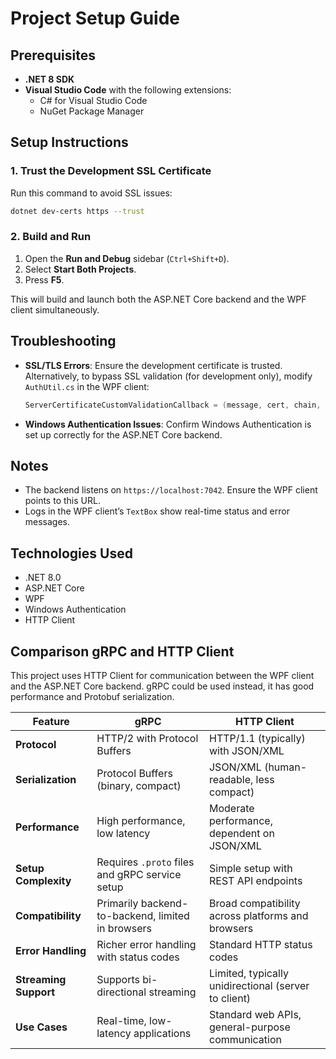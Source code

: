 
# Project Setup Guide

## Prerequisites

- **.NET 8 SDK**
- **Visual Studio Code** with the following extensions:
  - C# for Visual Studio Code
  - NuGet Package Manager

## Setup Instructions

### 1. Trust the Development SSL Certificate

Run this command to avoid SSL issues:

```bash
dotnet dev-certs https --trust
```

### 2. Build and Run

1. Open the **Run and Debug** sidebar (`Ctrl+Shift+D`).
2. Select **Start Both Projects**.
3. Press **F5**.

This will build and launch both the ASP.NET Core backend and the WPF client simultaneously.

## Troubleshooting

- **SSL/TLS Errors**: Ensure the development certificate is trusted. Alternatively, to bypass SSL validation (for development only), modify `AuthUtil.cs` in the WPF client:
  ```csharp
  ServerCertificateCustomValidationCallback = (message, cert, chain, sslPolicyErrors) => true
  ```

- **Windows Authentication Issues**: Confirm Windows Authentication is set up correctly for the ASP.NET Core backend.

## Notes

- The backend listens on `https://localhost:7042`. Ensure the WPF client points to this URL.
- Logs in the WPF client’s `TextBox` show real-time status and error messages.

## Technologies Used

- .NET 8.0
- ASP.NET Core
- WPF
- Windows Authentication
- HTTP Client

## Comparison gRPC and HTTP Client

This project uses HTTP Client for communication between the WPF client and the ASP.NET Core backend.
gRPC could be used instead, it has good performance and Protobuf serialization.

| Feature               | gRPC                                           | HTTP Client                                      |
|-----------------------|------------------------------------------------|--------------------------------------------------|
| **Protocol**          | HTTP/2 with Protocol Buffers                   | HTTP/1.1 (typically) with JSON/XML               |
| **Serialization**     | Protocol Buffers (binary, compact)             | JSON/XML (human-readable, less compact)          |
| **Performance**       | High performance, low latency                  | Moderate performance, dependent on JSON/XML      |
| **Setup Complexity**  | Requires `.proto` files and gRPC service setup | Simple setup with REST API endpoints             |
| **Compatibility**     | Primarily backend-to-backend, limited in browsers | Broad compatibility across platforms and browsers |
| **Error Handling**    | Richer error handling with status codes        | Standard HTTP status codes                       |
| **Streaming Support** | Supports bi-directional streaming              | Limited, typically unidirectional (server to client) |
| **Use Cases**         | Real-time, low-latency applications            | Standard web APIs, general-purpose communication |


